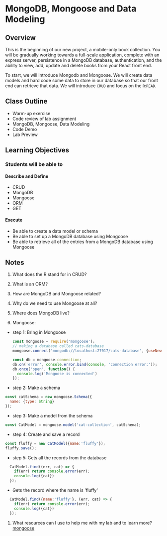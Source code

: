# MongoDB, Mongoose and Data Modeling

## Overview

This is the beginning of our new project, a mobile-only book collection. You will be gradually working towards a full-scale application, complete with an express server, persistence in a MongoDB database, authentication, and the ability to view, add, update and delete books from your React front end.

To start, we will introduce Mongodb and Mongoose. We will create data models and hard code some data to store in our database so that our front end can retrieve that data. We will introduce `CRUD` and focus on the `R`:`READ`.

## Class Outline

- Warm-up exercise
- Code review of lab assignment
- MongoDB, Mongoose, Data Modeling
- Code Demo
- Lab Preview

## Learning Objectives

### Students will be able to

#### Describe and Define

- CRUD
- MongoDB
- Mongoose
- ORM
- GET

#### Execute

- Be able to create a data model or schema
- Be able to set up a MongoDB database using Mongoose
- Be able to retrieve all of the entries from a MongoDB database using Mongoose

## Notes

1. What does the R stand for in CRUD?

1. What is an ORM?

1. How are MongoDB and Mongoose related?

1. Why do we need to use Mongoose at all?

1. Where does MongoDB live?

1. Mongoose:

- step 1: Bring in Mongoose

  ```javaScript
  const mongoose = require('mongoose');
  // making a database called cats-database
  mongoose.connect('mongodb://localhost:27017/cats-database', {useNewUrlParser: true, useUnifiedTopology: true});

  const db = mongoose.connection;
  db.on('error', console.error.bind(console, 'connection error:'));
  db.once('open', function() {
    console.log('Mongoose is connected')
  });
  ```

- step 2: Make a schema

```javaScript
const catSchema = new mongoose.Schema({
  name: {type: String}
});

```

- step 3: Make a model from the schema

```javaScript
const CatModel = mongoose.model('cat-collection', catSchema);
```

- step 4: Create and save a record

```javaScript
const fluffy = new CatModel({name:'fluffy'});
fluffy.save();
```

- step 5: Gets all the records from the database

```javaScript
  CatModel.find((err, cat) => {
    if(err) return console.error(err);
    console.log({cat})
  });
```

- Gets the record where the name is 'fluffy'

```javaScript
  CatModel.find({name:'fluffy'}, (err, cat) => {
    if(err) return console.error(err);
    console.log({cat})
  });
```

1. What resources can I use to help me with my lab and to learn more?
   [mongoose](https://mongoosejs.com/docs/)
